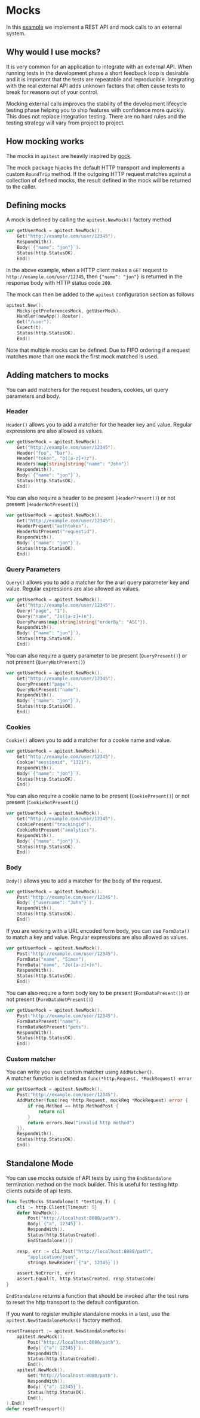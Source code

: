 # Mocks

In this [example](https://github.com/steinfletcher/apitest/tree/master/examples/mocks) we implement a REST API and mock calls to an external system.

## Why would I use mocks?

It is very common for an application to integrate with an external API. When running tests in the development phase a short feedback loop is desirable and it is important that the tests are repeatable and reproducible. Integrating with the real external API adds unknown factors that often cause tests to break for reasons out of your control.

Mocking external calls improves the stability of the development lifecycle testing phase helping you to ship features with confidence more quickly. This does not replace integration testing. There are no hard rules and the testing strategy will vary from project to project.

## How mocking works

The mocks in `apitest` are heavily inspired by [gock](https://github.com/h2non/gock).

The mock package hijacks the default HTTP transport and implements a custom `RoundTrip` method. If the outgoing HTTP request matches against a collection of defined mocks, the result defined in the mock will be returned to the caller.

## Defining mocks

A mock is defined by calling the `apitest.NewMock()` factory method

```go
var getUserMock = apitest.NewMock().
    Get("http://example.com/user/12345").
    RespondWith().
    Body(`{"name": "jon"}`).
    Status(http.StatusOK).
    End()
```

in the above example, when a HTTP client makes a `GET` request to `http://example.com/user/12345`, then `{"name": "jon"}` is returned in the response body with HTTP status code `200`.

The mock can then be added to the `apitest` configuration section as follows

```go
apitest.New().
    Mocks(getPreferencesMock, getUserMock).
    Handler(newApp().Router).
    Get("/user").
    Expect(t).
    Status(http.StatusOK).
    End()
```

Note that multiple mocks can be defined. Due to FIFO ordering if a request matches more than one mock the first mock matched is used.

## Adding matchers to mocks

You can add matchers for the request headers, cookies, url query parameters and body.

### Header

`Header()` allows you to add a matcher for the header key and value. Regular expressions are also allowed as values.

```go
var getUserMock = apitest.NewMock().
    Get("http://example.com/user/12345").
    Header("foo", "bar").
    Header("token", "b([a-z]+)z").
    Headers(map[string]string{"name": "John"})
    RespondWith().
    Body(`{"name": "jon"}`).
    Status(http.StatusOK).
    End()
```

You can also require a header to be present (`HeaderPresent()`) or not present (`HeaderNotPresent()`)

```go
var getUserMock = apitest.NewMock().
    Get("http://example.com/user/12345").
    HeaderPresent("authtoken").
    HeaderNotPresent("requestid").
    RespondWith().
    Body(`{"name": "jon"}`).
    Status(http.StatusOK).
    End()
```

### Query Parameters

`Query()` allows you to add a matcher for the a url query parameter key and value. Regular expressions are also allowed as values.

```go
var getUserMock = apitest.NewMock().
    Get("http://example.com/user/12345").
    Query("page", "1").
    Query("name", "Jo([a-z]+)n").
    QueryParams(map[string]string{"orderBy": "ASC"}).
    RespondWith().
    Body(`{"name": "jon"}`).
    Status(http.StatusOK).
    End()
```

You can also require a query parameter to be present (`QueryPresent()`) or not present (`QueryNotPresent()`)

```go
var getUserMock = apitest.NewMock().
    Get("http://example.com/user/12345").
    QueryPresent("page").
    QueryNotPresent("name").
    RespondWith().
    Body(`{"name": "jon"}`).
    Status(http.StatusOK).
    End()
```

### Cookies

`Cookie()` allows you to add a matcher for a cookie name and value.

```go
var getUserMock = apitest.NewMock().
    Get("http://example.com/user/12345").
    Cookie("sessionid", "1321").
    RespondWith().
    Body(`{"name": "jon"}`).
    Status(http.StatusOK).
    End()
```

You can also require a cookie name to be present (`CookiePresent()`) or not present (`CookieNotPresent()`)

```go
var getUserMock = apitest.NewMock().
    Get("http://example.com/user/12345").
    CookiePresent("trackingid").
    CookieNotPresent("analytics").
    RespondWith().
    Body(`{"name": "jon"}`).
    Status(http.StatusOK).
    End()
```

### Body

`Body()` allows you to add a matcher for the body of the request.

```go
var getUserMock = apitest.NewMock().
    Post("http://example.com/user/12345").
    Body(`{"username": "John"}`).
    RespondWith().
    Status(http.StatusOK).
    End()
```

If you are working with a URL encoded form body, you can use `FormData()` to match a key and value. Regular expressions are also allowed as values.

```go
var getUserMock = apitest.NewMock().
    Post("http://example.com/user/12345").
    FormData("name", "Simon").
    FormData("name", "Jo([a-z]+)n").
    RespondWith().
    Status(http.StatusOK).
    End()
```

You can also require a form body key to be present (`FormDataPresent()`) or not present (`FormDataNotPresent()`)

```go
var getUserMock = apitest.NewMock().
    Post("http://example.com/user/12345").
    FormDataPresent("name").
    FormDataNotPresent("pets").
    RespondWith().
    Status(http.StatusOK).
    End()
```

### Custom matcher

You can write you own custom matcher using `AddMatcher()`.  
A matcher function is defined as `func(*http.Request, *MockRequest) error`

```go
var getUserMock = apitest.NewMock().
    Post("http://example.com/user/12345").
    AddMatcher(func(req *http.Request, mockReq *MockRequest) error {
    	if req.Method == http.MethodPost {
    		return nil
    	}
    	return errors.New("invalid http method")
    }).
    RespondWith().
    Status(http.StatusOK).
    End()
```

## Standalone Mode

You can use mocks outside of API tests by using the `EndStandalone` termination method on the mock builder. This is useful for testing http clients outside of api tests.

```go
func TestMocks_Standalone(t *testing.T) {
	cli := http.Client{Timeout: 5}
	defer NewMock().
		Post("http://localhost:8080/path").
		Body(`{"a", 12345}`).
		RespondWith().
		Status(http.StatusCreated).
		EndStandalone()()

	resp, err := cli.Post("http://localhost:8080/path",
		"application/json",
		strings.NewReader(`{"a", 12345}`))

	assert.NoError(t, err)
	assert.Equal(t, http.StatusCreated, resp.StatusCode)
}
```

`EndStandalone` returns a function that should be invoked after the test runs to reset the http transport to the default configuration.

If you want to register multiple standalone mocks in a test, use the `apitest.NewStandaloneMocks()` factory method.

```go
resetTransport := apitest.NewStandaloneMocks(
	apitest.NewMock().
		Post("http://localhost:8080/path").
		Body(`{"a": 12345}`).
		RespondWith().
		Status(http.StatusCreated).
		End(),
	apitest.NewMock().
		Get("http://localhost:8080/path").
		RespondWith().
		Body(`{"a": 12345}`).
		Status(http.StatusOK).
		End(),
).End()
defer resetTransport()
```

<!-- TODO: explain the matchers -->
